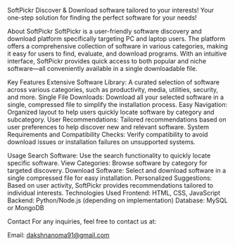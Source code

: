SoftPickr
Discover & Download software tailored to your interests!
Your one-step solution for finding the perfect software for your needs!

About SoftPickr
SoftPickr is a user-friendly software discovery and download platform specifically targeting PC and laptop users. The platform offers a comprehensive collection of software in various categories, making it easy for users to find, evaluate, and download programs. With an intuitive interface, SoftPickr provides quick access to both popular and niche software—all conveniently available in a single downloadable file.

Key Features
Extensive Software Library: A curated selection of software across various categories, such as productivity, media, utilities, security, and more.
Single File Downloads: Download all your selected software in a single, compressed file to simplify the installation process.
Easy Navigation: Organized layout to help users quickly locate software by category and subcategory.
User Recommendations: Tailored recommendations based on user preferences to help discover new and relevant software.
System Requirements and Compatibility Checks: Verify compatibility to avoid download issues or installation failures on unsupported systems.

Usage
Search Software: Use the search functionality to quickly locate specific software.
View Categories: Browse software by category for targeted discovery.
Download Software: Select and download software in a single compressed file for easy installation.
Personalized Suggestions: Based on user activity, SoftPickr provides recommendations tailored to individual interests.
Technologies Used
Frontend: HTML, CSS, JavaScript
Backend: Python/Node.js (depending on implementation)
Database: MySQL or MongoDB

Contact
For any inquiries, feel free to contact us at:

Email: dakshnanoma91@gmail.com
